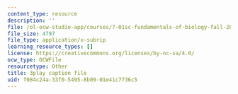 ```yaml
---
content_type: resource
description: ''
file: /ol-ocw-studio-app/courses/7-01sc-fundamentals-of-biology-fall-2011/f084c24a33f054958b0901e41c7736c5_LvLbaVW84nE.vtt
file_size: 4797
file_type: application/x-subrip
learning_resource_types: []
license: https://creativecommons.org/licenses/by-nc-sa/4.0/
ocw_type: OCWFile
resourcetype: Other
title: 3play caption file
uid: f084c24a-33f0-5495-8b09-01e41c7736c5
---
```

